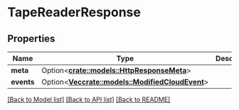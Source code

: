 # TapeReaderResponse

## Properties

Name | Type | Description | Notes
------------ | ------------- | ------------- | -------------
**meta** | Option<[**crate::models::HttpResponseMeta**](httpResponseMeta.md)> |  | [optional]
**events** | Option<[**Vec<crate::models::ModifiedCloudEvent>**](modifiedCloudEvent.md)> |  | [optional]

[[Back to Model list]](../README.md#documentation-for-models) [[Back to API list]](../README.md#documentation-for-api-endpoints) [[Back to README]](../README.md)


